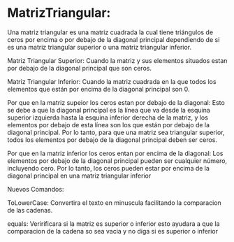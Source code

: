 # MatrizTriangular:
Una matriz triangular es una matriz cuadrada la cual tiene triángulos de ceros por encima o por debajo de la diagonal principal dependiendo de si es una 
matriz triangular superior o una matriz triangular inferior.

Matriz Triangular Superior:
Cuando la matriz y sus elementos situados estan  por debajo de la diagonal principal que  son ceros.

Matriz Triangular Inferior:
Cuando la matriz cuadrada en la que todos los elementos que están por encima de la diagonal principal son 0.

Por que en la matriz supeior los ceros estan por debajo de la diagonal:
Esto se debe a que la diagonal principal es la línea que va desde la esquina superior izquierda hasta la esquina inferior derecha de la matriz, y los elementos por debajo de esta línea son los que están por debajo de la diagonal principal. Por lo tanto, para que una matriz sea triangular superior, todos los elementos por debajo de la diagonal principal deben ser ceros.

Por que en la matriz inferior los ceros entan por encima de la diagonal:
Los elementos por debajo de la diagonal principal pueden ser cualquier número, incluyendo cero. Por lo tanto, los ceros pueden estar por encima de la diagonal principal en una matriz triangular inferior 

Nuevos Comandos:

ToLowerCase: Convertira el texto en minuscula facilitando la comparacion de las cadenas.

equals: Veririficara si la matriz es superior o inferior esto ayudara a que la comparacion de la cadena so sea vacia y no diga si es superior o inferior
